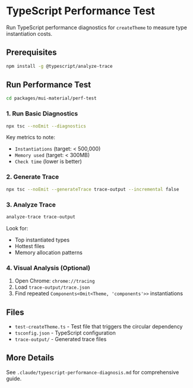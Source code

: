 # TypeScript Performance Test

Run TypeScript performance diagnostics for `createTheme` to measure type instantiation costs.

## Prerequisites

```bash
npm install -g @typescript/analyze-trace
```

## Run Performance Test

```bash
cd packages/mui-material/perf-test
```

### 1. Run Basic Diagnostics

```bash
npx tsc --noEmit --diagnostics
```

Key metrics to note:

- `Instantiations` (target: < 500,000)
- `Memory used` (target: < 300MB)
- `Check time` (lower is better)

### 2. Generate Trace

```bash
npx tsc --noEmit --generateTrace trace-output --incremental false
```

### 3. Analyze Trace

```bash
analyze-trace trace-output
```

Look for:

- Top instantiated types
- Hottest files
- Memory allocation patterns

### 4. Visual Analysis (Optional)

1. Open Chrome: `chrome://tracing`
2. Load `trace-output/trace.json`
3. Find repeated `Components<Omit<Theme, 'components'>>` instantiations

## Files

- `test-createTheme.ts` - Test file that triggers the circular dependency
- `tsconfig.json` - TypeScript configuration
- `trace-output/` - Generated trace files

## More Details

See `.claude/typescript-performance-diagnosis.md` for comprehensive guide.
